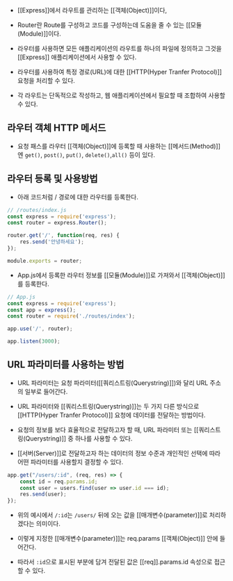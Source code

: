 - [[Express]]에서 라우트를 관리하는 [[객체(Object)]]이다,

- Router란 Route를 구성하고 코드를 구성하는데 도움을 줄 수 있는 [[모듈(Module)]]이다.
- 라우터를 사용하면 모든 애플리케이션의 라우트를 하나의 파일에 정의하고 그것을 [[Express]] 애플리케이션에서 사용할 수 있다.

- 라우터를 사용하여 특정 경로(URL)에 대한 [[HTTP(Hyper Tranfer Protocol)]] 요청을 처리할 수 있다.

- 각 라우트는 단독적으로 작성하고, 웹 애플리케이션에서 필요할 때 조합하여 사용할 수 있다.


## 라우터 객체 HTTP 메서드

- 요청 패스를 라우터 [[객체(Object)]]에 등록할 때 사용하는 [[메서드(Method)]]엔 `get()`, `post()`, `put()`, `delete()`,`all()` 등이 있다.


## 라우터 등록 및 사용방법

- 아래 코드처럼 / 경로에 대한 라우터를 등록한다.

```js
// /routes/index.js
const express = require('express');
const router = express.Router();

router.get('/', function(req, res) {
	res.send('안녕하세요');
});

module.exports = router;
```

- App.js에서 등록한 라우터 정보를 [[모듈(Module)]]로 가져와서 [[객체(Object)]]를 등록한다.

```js
// App.js
const express = require('express');
const app = express();
const router = require('./routes/index');

app.use('/', router);

app.listen(3000);
```


## URL 파라미터를 사용하는 방법

- URL 파라미터는 요청 파라미터([[쿼리스트링(Querystring)]])와 달리 URL 주소의 일부로 들어간다.

- URL 파라미터와 [[쿼리스트링(Querystring)]]는 두 가지 다른 방식으로 [[HTTP(Hyper Tranfer Protocol)]] 요청에 데이터를 전달하는 방법이다.

- 요청의 정보를 보다 효율적으로 전달하고자 할 때, URL 파라미터 또는 [[쿼리스트링(Querystring)]] 중 하나를 사용할 수 있다. 
- [[서버(Server)]]로 전달하고자 하는 데이터의 정보 수준과 개인적인 선택에 따라 어떤 파라미터를 사용할지 결정할 수 있다.

```js
app.get("/users/:id", (req, res) => {
	const id = req.params.id;
	const user = users.find(user => user.id === id);
	res.send(user);
});
```

- 위의 예시에서 `/:id`는 `/users/` 뒤에 오는 값을 [[매개변수(parameter)]]로 처리하겠다는 의미이다.

- 이렇게 지정한 [[매개변수(parameter)]]는 req.params [[객체(Object)]] 안에 들어간다.
- 따라서 `:id`으로 표시된 부분에 담겨 전달된 값은 [[req]].params.id 속성으로 접근할 수 있다.